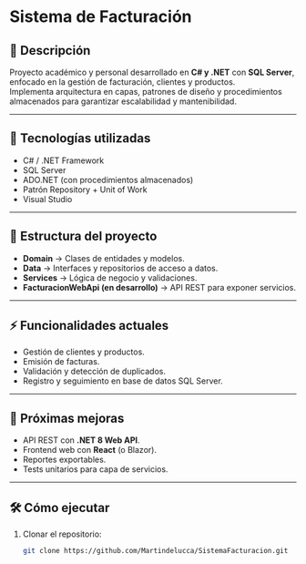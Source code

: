 
# Sistema de Facturación

## 📌 Descripción
Proyecto académico y personal desarrollado en **C# y .NET** con **SQL Server**, enfocado en la gestión de facturación, clientes y productos.  
Implementa arquitectura en capas, patrones de diseño y procedimientos almacenados para garantizar escalabilidad y mantenibilidad.

---

## 🚀 Tecnologías utilizadas
- C# / .NET Framework  
- SQL Server  
- ADO.NET (con procedimientos almacenados)  
- Patrón Repository + Unit of Work  
- Visual Studio  

---

## 📂 Estructura del proyecto
- **Domain** → Clases de entidades y modelos.  
- **Data** → Interfaces y repositorios de acceso a datos.  
- **Services** → Lógica de negocio y validaciones.  
- **FacturacionWebApi (en desarrollo)** → API REST para exponer servicios.  

---

## ⚡ Funcionalidades actuales
- Gestión de clientes y productos.  
- Emisión de facturas.  
- Validación y detección de duplicados.  
- Registro y seguimiento en base de datos SQL Server.  

---

## 🔮 Próximas mejoras
- API REST con **.NET 8 Web API**.  
- Frontend web con **React** (o Blazor).  
- Reportes exportables.  
- Tests unitarios para capa de servicios.  

---

## 🛠️ Cómo ejecutar
1. Clonar el repositorio:
   ```bash
   git clone https://github.com/Martindelucca/SistemaFacturacion.git
